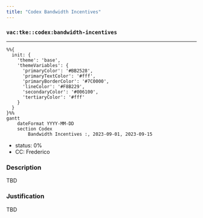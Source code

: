 ```yaml
---
title: "Codex Bandwidth Incentives"
---
```

### `vac:tke::codex:bandwidth-incentives`
---

```mermaid
%%{ 
  init: { 
    'theme': 'base', 
    'themeVariables': { 
      'primaryColor': '#BB2528', 
      'primaryTextColor': '#fff', 
      'primaryBorderColor': '#7C0000', 
      'lineColor': '#F8B229', 
      'secondaryColor': '#006100', 
      'tertiaryColor': '#fff' 
    } 
  } 
}%%
gantt
	dateFormat YYYY-MM-DD
	section Codex
		Bandwidth Incentives :, 2023-09-01, 2023-09-15
```

- status: 0%
- CC: Frederico

### Description
TBD

### Justification
TBD

